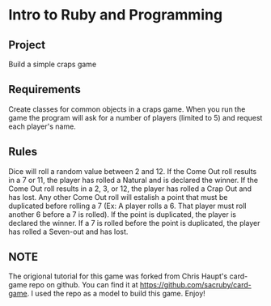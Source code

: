 # Intro to Ruby and Programming

## Project

Build a simple craps game

## Requirements

Create classes for common objects in a craps game.  When you run the game the program will ask for a number of players (limited to 5) and request each player's name. 

## Rules

Dice will roll a random value between 2 and 12. If the Come Out roll results in a 7 or 11, the player has rolled a Natural and is declared the winner. If the Come Out roll results in a 2, 3, or 12, the player has rolled a Crap Out and has lost. Any other Come Out roll will estalish a point that must be duplicated before rolling a 7 (Ex: A player rolls a 6. That player must roll another 6 before a 7 is rolled). If the point is duplicated, the player is declared the winner. If a 7 is rolled before the point is duplicated, the player has rolled a Seven-out and has lost.

## NOTE

The origional tutorial for this game was forked from Chris Haupt's card-game repo on github. You can find it at https://github.com/sacruby/card-game. I used the repo as a model to build this game. Enjoy!

